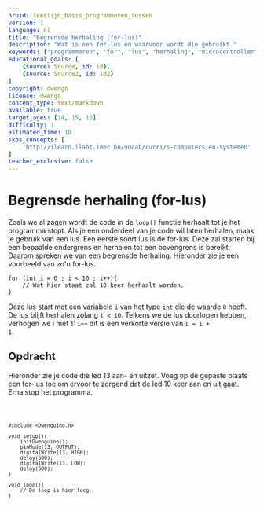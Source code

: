 ```yaml
---
hruid: leerlijn_basis_programmeren_lussen
version: 1
language: nl
title: "Begrensde herhaling (for-lus)"
description: "Wat is een for-lus en waarvoor wordt die gebruikt."
keywords: ["programmeren", "for", "lus", "herhaling", "microcontroller", "µC", "arduino", "dwenguino"]
educational_goals: [
    {source: Source, id: id}, 
    {source: Source2, id: id2}
]
copyright: dwengo
licence: dwengo
content_type: text/markdown
available: true
target_ages: [14, 15, 16]
difficulty: 1
estimated_time: 10
skos_concepts: [
    'http://ilearn.ilabt.imec.be/vocab/curr1/s-computers-en-systemen'
]
teacher_exclusive: false
---
```


# Begrensde herhaling (for-lus)

Zoals we al zagen wordt de code in de <code class="language-cpp">loop()</code> functie herhaalt tot je het programma stopt. Als je een onderdeel van je code wil laten herhalen, maak je gebruik van een lus. Een eerste soort lus is de for-lus. Deze zal starten bij een bepaalde ondergrens en herhalen tot een bovengrens is bereikt. Daarom spreken we van een begrensde herhaling. Hieronder zie je een voorbeeld van zo'n for-lus.

```arduino
for (int i = 0 ; i < 10 ; i++){
    // Wat hier staat zal 10 keer herhaalt worden.
}
```
Deze lus start met een variabele <code class="language-cpp">i</code> van het type <code class="language-cpp">int</code> die de waarde <code class="language-cpp">0</code> heeft. De lus blijft herhalen zolang <code class="language-cpp">i < 10</code>. Telkens we de lus doorlopen hebben, verhogen we i met 1: <code class="language-cpp">i++</code> dit is een verkorte versie van <code class="language-cpp">i = i + 1</code>.

<div class="dwengo-content assignment">
    <h2 class="title">Opdracht</h2>
    <div class="content">
        Hieronder zie je code die led 13 aan- en uitzet. Voeg op de gepaste plaats een for-lus toe om ervoor te zorgend dat de led 10 keer aan en uit gaat. Erna stop het programma. 
        <div class="dwengo-content dwengo-code-simulator">
        <pre>
<code class="language-cpp">

    #include <Dwenguino.h>

    void setup(){
        initDwenguino();
        pinMode(13, OUTPUT);
        digitalWrite(13, HIGH);
        delay(500);
        digitalWrite(13, LOW);
        delay(500);
    }

    void loop(){
        // De loop is hier leeg.
    }
</code>
        </pre> 
        </div>
    </div>
</div>